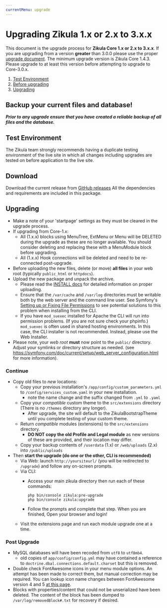 ```yaml
---
currentMenu: upgrade
---
```

# Upgrading Zikula 1.x or 2.x to 3.x.x
This document is the upgrade process for **Zikula Core 1.x or 2.x to 3.x.x**. If you are upgrading from a version **greater** than
3.0.0 please use the proper [upgrade document](UpgradeFrom3to3.x.x.md). The minimum upgrade version is Zikula Core 1.4.3.
Please upgrade to at least this version before attempting to upgrade to Core-3.0.x.

1. [Test Environment](#test-environment)
2. [Before upgrading](#download)
3. [Upgrading](#upgrading)

## Backup your current files and database!
***Prior to any upgrade ensure that you have created a reliable backup of all files and the database.***

## Test Environment
The Zikula team strongly recommends having a duplicate testing environment of the live site in which all
changes including upgrades are tested on before application to the live site.

## Download
Download the current release from [GitHub releases](https://github.com/zikula/core/releases/)
All the dependencies and requirements are included in this package.

## Upgrading
- Make a note of your 'startpage' settings as they must be cleared in the upgrade process.
- If upgrading from Core-1.x:
    - All (1.x.x) blocks using MenuTree, ExtMenu or Menu will be DELETED during the upgrade as these are no longer available.
      You should consider deleting and replacing these with a MenuModule block before upgrading.
    - All (1.x.x) Hook connections will be deleted and need to be re-connected post-upgrade.
- Before uploading the new files, delete (or move) **all files** in your web root (typically `public_html` or `httpdocs`).
- Upload the new package and unpack the archive.
  - Please read the [INSTALL docs](INSTALL.md#upload) for detailed information on proper uploading.
  - Ensure that the `/var/cache` and `/var/log` directories must be writable both by the web server and the command line user.
    See Symfony's [Setting up or Fixing File Permissions](http://symfony.com/doc/current/setup/file_permissions.html) 
    to see potential solutions to this problem when installing from the CLI.
  - If you have `mod_suexec` installed for Apache the CLI will run into permission problems. (If you are not sure 
    check your phpinfo.) `mod_suexec` is often used in shared hosting environments. In this case, the CLI installer is not 
    recommended. Instead, please use the Web Installer.
- Please note, your _web root_ **must** now point to the `public/` directory. Adjust your symlinks or directory structure as needed.
  (see https://symfony.com/doc/current/setup/web_server_configuration.html for more information).

### Continue

- Copy old files to _new_ locations:
    - Copy your previous installation's `/app/config/custom_parameters.yml` to `/config/services_custom.yaml` in your new installation.
        - note the name change and the suffix changed from `.yml` to `.yaml`
    - Copy your _compatible_ custom theme to the `src/extensions` directory (There is no `/themes` directory any longer).
        - After upgrade, the site will default to the ZikulaBootstrapTheme until you complete testing of your custom theme.
    - Return _compatible_ modules (extensions) to the `src/extensions` directory.
        - **DO NOT copy the old Profile and Legal module** as new versions of these are provided, and their location may differ.
    - Copy your backup contents of `/userdata` (1.x) or `/web/uploads` (2.x) into `/public/uploads`
- Then **start the upgrade (do one or the other, CLI is recommended)**
  - Via Web: launch `http://yoursiteurl/` (you will be redirected to `/upgrade`) and follow any on-screen prompts.
  - Via CLI:
    - Access your main zikula directory then run each of these commands:
        ```Shell
        php bin/console zikula:pre-upgrade
        php bin/console zikula:upgrade
        ```

    - Follow the prompts and complete that step. When you are finished, Open your browser and login!
  - Visit the extensions page and run each module upgrade one at a time.

### Post Upgrade

- MySQL databases will have been recoded from `utf8` to `utf8mb4`.
  - old copies of `app/config/config.yml` may have contained a reference to `doctrine.dbal.connections.default.charset` but this is removed.
- Double check FontAwesome icons in your menu module options. An attempt has been made to correct them, but manual correction may be required. You can lookup icon name changes between FontAwesome version 4 and 5 [at this page](https://fontawesome.com/how-to-use/on-the-web/setup/upgrading-from-version-4#name-changes).
- Blocks with properties/content that could not be unserialized have been deleted. The content of the block has been dumped to `/var/log/removedBlock#.txt` for recovery if desired.

